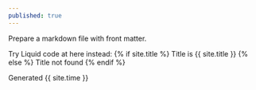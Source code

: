 ```yaml
---
published: true
---
```


Prepare a markdown file with front matter.

Try Liquid code at here instead:
{% if site.title %}
Title is <span class="code">{{ site.title }}</span>
{% else %}
Title not found
{% endif %}

Generated <span class="code">{{ site.time }}</span>
